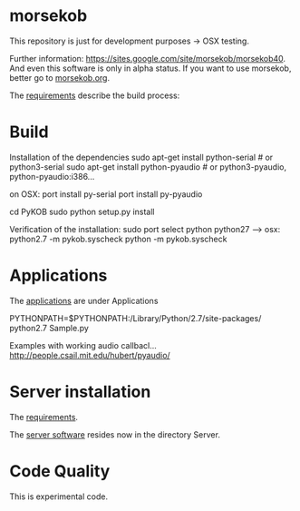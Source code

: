 morsekob
========

This repository is just for development purposes -> OSX testing.

Further information: https://sites.google.com/site/morsekob/morsekob40. And
even this software is only in alpha status. If you want to use morsekob,
better go to [morsekob.org](http://www.morsekob.org).

The [requirements](https://sites.google.com/site/morsekob/morsekob40/requirements) describe the 
build process:


# Build
Installation of the dependencies
sudo apt-get install python-serial  # or python3-serial
sudo apt-get install python-pyaudio  # or python3-pyaudio, python-pyaudio:i386...

on OSX: 
port install py-serial
port install py-pyaudio


cd PyKOB
sudo python setup.py install

Verification of the installation:
sudo port select python python27
   --> osx: python2.7 -m pykob.syscheck
python -m pykob.syscheck




# Applications
The [applications](https://sites.google.com/site/morsekob/morsekob40/downloads) are under Applications

PYTHONPATH=$PYTHONPATH:/Library/Python/2.7/site-packages/ python2.7 Sample.py 

Examples with working audio callbacl... http://people.csail.mit.edu/hubert/pyaudio/


# Server installation

The [requirements](https://sites.google.com/site/morsekob/server/requirements).

The [server software](https://sites.google.com/site/morsekob/server/software) resides now in the
directory Server.


Code Quality
============
This is experimental code.


